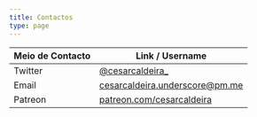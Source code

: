 ```yaml
---
title: Contactos
type: page
---
```


| Meio de Contacto | Link / Username                                                |
| ---------------- | -------------------------------------------------------------- |
| Twitter          | [@cesarcaldeira_](https://twitter.com/cesarcaldeira_)          |
| Email            | cesarcaldeira.underscore@pm.me                                 |
| Patreon          | [patreon.com/cesarcaldeira](https://patreon.com/cesarcaldeira) |